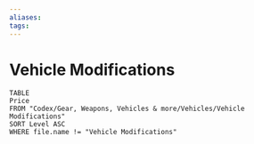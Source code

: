 ```yaml
---
aliases: 
tags: 
---
```


# Vehicle Modifications

``` dataview
TABLE
Price
FROM "Codex/Gear, Weapons, Vehicles & more/Vehicles/Vehicle Modifications"
SORT Level ASC
WHERE file.name != "Vehicle Modifications"
```
